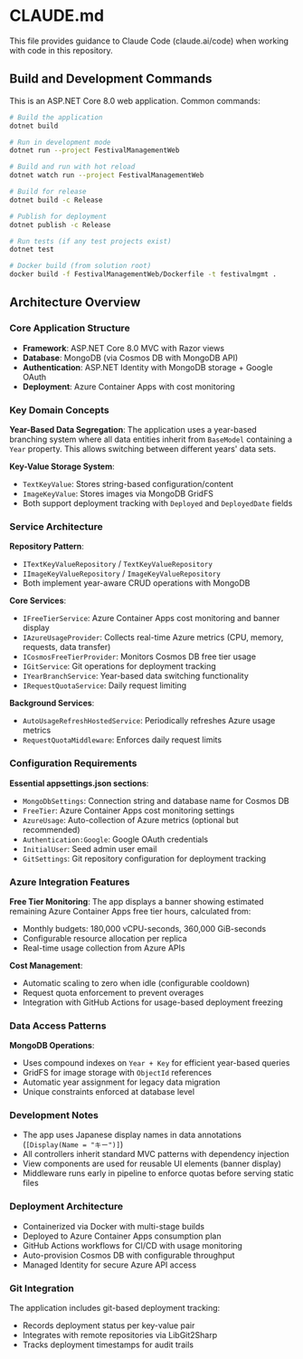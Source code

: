 # CLAUDE.md

This file provides guidance to Claude Code (claude.ai/code) when working with code in this repository.

## Build and Development Commands

This is an ASP.NET Core 8.0 web application. Common commands:

```bash
# Build the application
dotnet build

# Run in development mode
dotnet run --project FestivalManagementWeb

# Build and run with hot reload
dotnet watch run --project FestivalManagementWeb

# Build for release
dotnet build -c Release

# Publish for deployment
dotnet publish -c Release

# Run tests (if any test projects exist)
dotnet test

# Docker build (from solution root)
docker build -f FestivalManagementWeb/Dockerfile -t festivalmgmt .
```

## Architecture Overview

### Core Application Structure
- **Framework**: ASP.NET Core 8.0 MVC with Razor views
- **Database**: MongoDB (via Cosmos DB with MongoDB API)
- **Authentication**: ASP.NET Identity with MongoDB storage + Google OAuth
- **Deployment**: Azure Container Apps with cost monitoring

### Key Domain Concepts

**Year-Based Data Segregation**: The application uses a year-based branching system where all data entities inherit from `BaseModel` containing a `Year` property. This allows switching between different years' data sets.

**Key-Value Storage System**:
- `TextKeyValue`: Stores string-based configuration/content
- `ImageKeyValue`: Stores images via MongoDB GridFS
- Both support deployment tracking with `Deployed` and `DeployedDate` fields

### Service Architecture

**Repository Pattern**:
- `ITextKeyValueRepository` / `TextKeyValueRepository`
- `IImageKeyValueRepository` / `ImageKeyValueRepository`
- Both implement year-aware CRUD operations with MongoDB

**Core Services**:
- `IFreeTierService`: Azure Container Apps cost monitoring and banner display
- `IAzureUsageProvider`: Collects real-time Azure metrics (CPU, memory, requests, data transfer)
- `ICosmosFreeTierProvider`: Monitors Cosmos DB free tier usage
- `IGitService`: Git operations for deployment tracking
- `IYearBranchService`: Year-based data switching functionality
- `IRequestQuotaService`: Daily request limiting

**Background Services**:
- `AutoUsageRefreshHostedService`: Periodically refreshes Azure usage metrics
- `RequestQuotaMiddleware`: Enforces daily request limits

### Configuration Requirements

**Essential appsettings.json sections**:
- `MongoDbSettings`: Connection string and database name for Cosmos DB
- `FreeTier`: Azure Container Apps cost monitoring settings
- `AzureUsage`: Auto-collection of Azure metrics (optional but recommended)
- `Authentication:Google`: Google OAuth credentials
- `InitialUser`: Seed admin user email
- `GitSettings`: Git repository configuration for deployment tracking

### Azure Integration Features

**Free Tier Monitoring**: The app displays a banner showing estimated remaining Azure Container Apps free tier hours, calculated from:
- Monthly budgets: 180,000 vCPU-seconds, 360,000 GiB-seconds
- Configurable resource allocation per replica
- Real-time usage collection from Azure APIs

**Cost Management**:
- Automatic scaling to zero when idle (configurable cooldown)
- Request quota enforcement to prevent overages
- Integration with GitHub Actions for usage-based deployment freezing

### Data Access Patterns

**MongoDB Operations**:
- Uses compound indexes on `Year + Key` for efficient year-based queries
- GridFS for image storage with `ObjectId` references
- Automatic year assignment for legacy data migration
- Unique constraints enforced at database level

### Development Notes

- The app uses Japanese display names in data annotations (`[Display(Name = "キー")]`)
- All controllers inherit standard MVC patterns with dependency injection
- View components are used for reusable UI elements (banner display)
- Middleware runs early in pipeline to enforce quotas before serving static files

### Deployment Architecture

- Containerized via Docker with multi-stage builds
- Deployed to Azure Container Apps consumption plan
- GitHub Actions workflows for CI/CD with usage monitoring
- Auto-provision Cosmos DB with configurable throughput
- Managed Identity for secure Azure API access

### Git Integration

The application includes git-based deployment tracking:
- Records deployment status per key-value pair
- Integrates with remote repositories via LibGit2Sharp
- Tracks deployment timestamps for audit trails